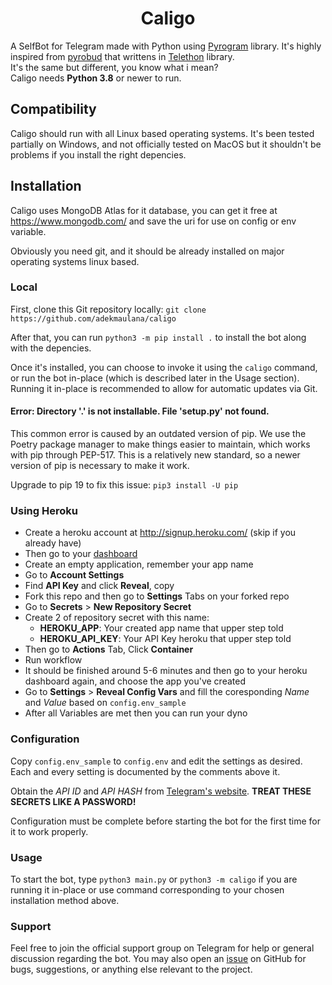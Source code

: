 <h1 align="center">Caligo</h1>

A SelfBot for Telegram made with Python using [Pyrogram](https://github.com/pyrogram/pyrogram) library. It's highly inspired from [pyrobud](https://github.com/kdrag0n/pyrobud) that writtens in [Telethon](https://github.com/LonamiWebs/Telethon) library.  
It's the same but different, you know what i mean?  
Caligo needs **Python 3.8** or newer to run.

## Compatibility

Caligo should run with all Linux based operating systems. It's been tested partially on Windows, and not officially tested on MacOS but it shouldn't be problems if you install the right depencies.

## Installation

Caligo uses MongoDB Atlas for it database, you can get it free at <https://www.mongodb.com/> and save the uri for use on config or env variable.

Obviously you need git, and it should be already installed on major operating systems linux based.

### Local

First, clone this Git repository locally: `git clone https://github.com/adekmaulana/caligo`

After that, you can run `python3 -m pip install .` to install the bot along with the depencies.

Once it's installed, you can choose to invoke it using the `caligo` command, or run the bot in-place (which is described later in the Usage section). Running it in-place is recommended to allow for automatic updates via Git.

#### Error: Directory '.' is not installable. File 'setup.py' not found.

This common error is caused by an outdated version of pip. We use the Poetry package manager to make things easier to maintain, which works with pip through PEP-517. This is a relatively new standard, so a newer version of pip is necessary to make it work.

Upgrade to pip 19 to fix this issue: `pip3 install -U pip`

### Using Heroku

* Create a heroku account at <http://signup.heroku.com/> (skip if you already have)
* Then go to your [dashboard](https://dashboard.heroku.com/apps)
* Create an empty application, remember your app name
* Go to **Account Settings**
* Find **API Key** and click **Reveal**, copy
* Fork this repo and then go to **Settings** Tabs on your forked repo
* Go to **Secrets** > **New Repository Secret**
* Create 2 of repository secret with this name:
  * **HEROKU_APP**: Your created app name that upper step told
  * **HEROKU_API_KEY**: Your API Key heroku that upper step told
* Then go to **Actions** Tab, Click **Container**
* Run workflow
* It should be finished around 5-6 minutes and then go to your heroku dashboard again, and choose the app you've created
* Go to **Settings** > **Reveal Config Vars** and fill the coresponding *Name* and *Value* based on `config.env_sample`
* After all Variables are met then you can run your dyno

### Configuration

Copy `config.env_sample` to `config.env` and edit the settings as desired. Each and every setting is documented by the comments above it.

Obtain the *API ID* and *API HASH* from [Telegram's website](https://my.telegram.org/apps). **TREAT THESE SECRETS LIKE A PASSWORD!**

Configuration must be complete before starting the bot for the first time for it to work properly.

### Usage

To start the bot, type `python3 main.py` or `python3 -m caligo` if you are running it in-place or use command corresponding to your chosen installation method above.

### Support

Feel free to join the official support group on Telegram for help or general discussion regarding the bot. You may also open an [issue](https://github.com/adekmaulana/caligo/issues) on GitHub for bugs, suggestions, or anything else relevant to the project.
